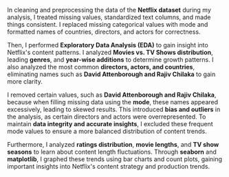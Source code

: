 In cleaning and preprocessing the data of the **Netflix dataset** during my analysis, I treated missing values, standardized text columns, and made things consistent. I replaced missing categorical values with mode and formatted names of countries, directors, and actors for correctness.

Then, I performed **Exploratory Data Analysis (EDA)** to gain insight into Netflix's content patterns. I analyzed **Movies vs. TV Shows distribution**, leading **genres**, and **year-wise additions** to determine growth patterns. I also analyzed the most common **directors, actors, and countries**, eliminating names such as **David Attenborough and Rajiv Chilaka** to gain more clarity.

I removed certain values, such as **David Attenborough and Rajiv Chilaka**, because when filling missing data using the **mode**, these names appeared excessively, leading to skewed results. This introduced **bias and outliers** in the analysis, as certain directors and actors were overrepresented. To maintain **data integrity and accurate insights**, I excluded these frequent mode values to ensure a more balanced distribution of content trends.

Furthermore, I analyzed **ratings distribution**, **movie lengths**, and **TV show seasons** to learn about content length fluctuations. Through **seaborn** and **matplotlib**, I graphed these trends using bar charts and count plots, gaining important insights into Netflix's content strategy and production trends. 
